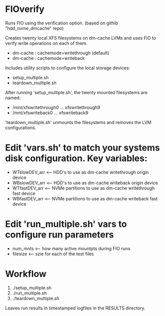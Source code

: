 # FIOverify
Runs FIO using the verification option.
(based on githib "hdd_nvme_dmcache" repo)

Creates twenty local XFS filesystems on dm-cache LVMs and uses FIO to
verify write operations on each of them.
* dm-cache : cachemode=writethrough (default)
* dm-cache : cachemode=writeback

Includes utility scripts to configure the local storage devices:
* setup_multiple.sh
* teardown_multiple.sh

After running 'setup_multiple.sh', the twenty mounted filesystems are named:
* /mnt/xfswritethrough0 ... xfswritethrough9
* /mnt/xfswriteback0 ... xfswriteback9

'teardown_multiple.sh' unmounts the filesystems and removes the LVM configurations.

# Edit 'vars.sh' to match your systems disk configuration. Key variables:
* WTslowDEV_arr  <-- HDD's to use as dm-cache writethrough origin device
* WBslowDEV_arr  <-- HDD's to use as dm-cache writeback origin device
* WTfastDEV_arr  <-- NVMe partitions to use as dm-cache writethrough fast device
* WBfastDEV_arr  <-- NVMe partitions to use as dm-cache writeback fast device

# Edit 'run_multiple.sh' vars to configure run parameters
* num_mnts       <-- how many active mountpts during FIO runs
* filesize       <-- szie for each of the test files

# Workflow
1) ./setup_multiple.sh
2) ./run_multiple.sh
3) ./teardown_multiple.sh

Leaves run results in timestamped logfiles in the RESULTS directory.
